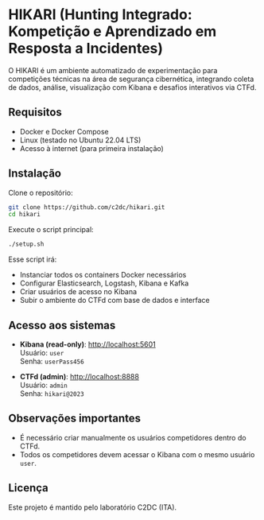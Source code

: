 # HIKARI (Hunting Integrado: Kompetição e Aprendizado em Resposta a Incidentes)

O HIKARI é um ambiente automatizado de experimentação para competições técnicas na área de segurança cibernética, integrando coleta de dados, análise, visualização com Kibana e desafios interativos via CTFd.

## Requisitos

- Docker e Docker Compose
- Linux (testado no Ubuntu 22.04 LTS)
- Acesso à internet (para primeira instalação)

## Instalação

Clone o repositório:

```bash
git clone https://github.com/c2dc/hikari.git
cd hikari
```

Execute o script principal:

```bash
./setup.sh
```

Esse script irá:

- Instanciar todos os containers Docker necessários
- Configurar Elasticsearch, Logstash, Kibana e Kafka
- Criar usuários de acesso no Kibana
- Subir o ambiente do CTFd com base de dados e interface

## Acesso aos sistemas

- **Kibana (read-only)**: [http://localhost:5601](http://localhost:5601)  
  Usuário: `user`  
  Senha: `userPass456`

- **CTFd (admin)**: [http://localhost:8888](http://localhost:8888)  
  Usuário: `admin`  
  Senha: `hikari@2023`

## Observações importantes

- É necessário criar manualmente os usuários competidores dentro do CTFd.
- Todos os competidores devem acessar o Kibana com o mesmo usuário `user`.

## Licença

Este projeto é mantido pelo laboratório C2DC (ITA).

